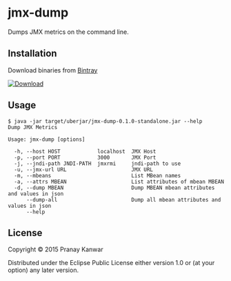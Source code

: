 # jmx-dump

Dumps JMX metrics on the command line.

## Installation

Download binaries from [Bintray](https://bintray.com/r4um/generic/jmx-dump)

[ ![Download](https://api.bintray.com/packages/r4um/generic/jmx-dump/images/download.svg) ](https://bintray.com/r4um/generic/jmx-dump/_latestVersion)

## Usage

```shell
$ java -jar target/uberjar/jmx-dump-0.1.0-standalone.jar --help
Dump JMX Metrics

Usage: jmx-dump [options]

  -h, --host HOST            localhost  JMX Host
  -p, --port PORT            3000       JMX Port
  -j, --jndi-path JNDI-PATH  jmxrmi     jndi-path to use
  -u, --jmx-url URL                     JMX URL
  -m, --mbeans                          List MBean names
  -a, --attrs MBEAN                     List attributes of mbean MBEAN
  -d, --dump MBEAN                      Dump MBEAN mbean attributes and values in json
      --dump-all                        Dump all mbean attributes and values in json
      --help
```


## License

Copyright © 2015 Pranay Kanwar

Distributed under the Eclipse Public License either version 1.0 or (at
your option) any later version.
